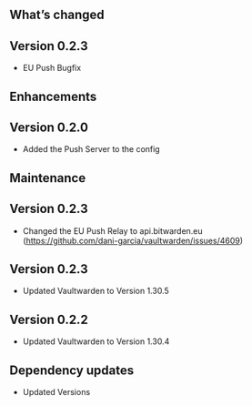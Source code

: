 ## What’s changed

## Version 0.2.3

- EU Push Bugfix

## Enhancements

## Version 0.2.0

- Added the Push Server to the config

## Maintenance

## Version 0.2.3

- Changed the EU Push Relay to api.bitwarden.eu (https://github.com/dani-garcia/vaultwarden/issues/4609)

## Version 0.2.3

- Updated Vaultwarden to Version 1.30.5

## Version 0.2.2

- Updated Vaultwarden to Version 1.30.4

## Dependency updates

- Updated Versions
